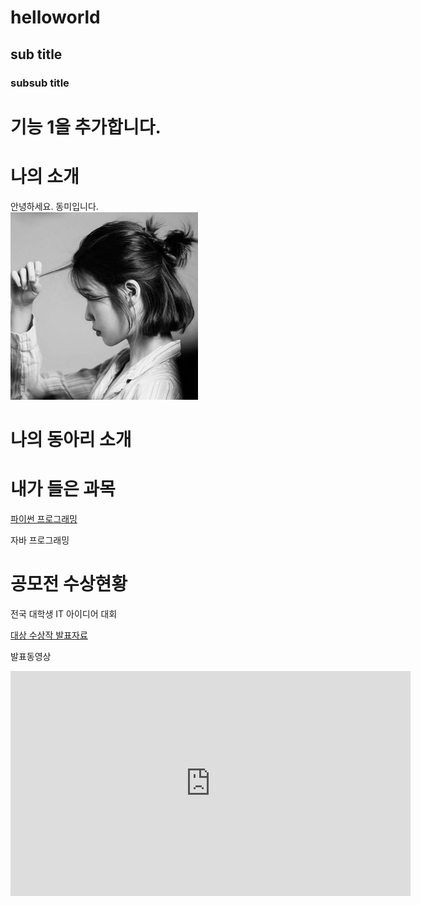 # helloworld
## sub title
### subsub title

# 기능 1을 추가합니다.
# 나의 소개
안녕하세요. 동미입니다.<br>
<img src="1..jpg" width="300" height="300"/> <br>
# 나의 동아리 소개

# 내가 들은 과목
[파이썬 프로그래밍]( http://www.python.org)

자바 프로그래밍

# 공모전 수상현황
전국 대학생 IT 아이디어 대회

[대상 수상작 발표자료](/presentation.pptx)

발표동영상
<iframe width="640" height="360" src="https://www.youtube.com/embed/t24C0DMcNMM" title="대학교에 돔구장이?!⚾ 매출 3조✨대기업이 재단인 동양미래대학교 대학탐방기🛴" frameborder="0" allow="accelerometer; autoplay; clipboard-write; encrypted-media; gyroscope; picture-in-picture; web-share" allowfullscreen></iframe>

